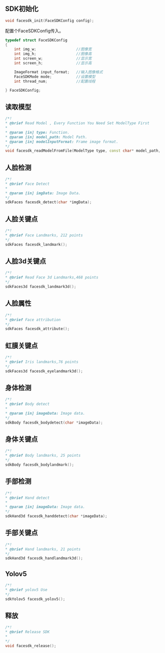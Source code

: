 ## SDK初始化
```c++
void facesdk_init(FaceSDKConfig config);
```
配置个FaceSDKConfig传入。

```c++
typedef struct FaceSDKConfig
{
    int img_w;                  //图像宽
    int img_h;                  //图像高
    int screen_w;               //显示宽
    int screen_h;               //显示高

    ImageFormat input_format;   //输入图像格式
    FaceSDKMode mode;           //设置模型
    int thread_num;             //配置线程

} FaceSDKConfig;
```

## 读取模型
```c++
/*!
* @brief Read Model , Every Function You Need Set ModelType First
*
* @param [in] type: Function.
* @param [in] model_path: Model Path.
* @param [in] modelInputFormat: Frame image format.
*/
void facesdk_readModelFromFile(ModelType type, const char* model_path, ImageFormat modelInputFormat);
```

## 人脸检测
```c++
/*!
* @brief Face Detect
*
* @param [in] imgData: Image Data.
*/
sdkFaces facesdk_detect(char *imgData);
```

## 人脸关键点
```c++
/*!
* @brief Face Landmarks, 212 points
*/
sdkFaces facesdk_landmark();
```

## 人脸3d关键点
```c++
/*!
* @brief Read Face 3d Landmarks,468 points
*/
sdkFaces3d facesdk_landmark3d();
```

## 人脸属性
```c++
/*!
* @brief Face attribution
*/
sdkFaces facesdk_attribute();
```

## 虹膜关键点
```c++
/*!
* @brief Iris landmarks,76 points
*/
sdkFaces3d facesdk_eyelandmark3d();
```

## 身体检测
```c++
/*!
* @brief Body detect
*
* @param [in] imageData: Image data.
*/
sdkBody facesdk_bodydetect(char *imageData);
```

## 身体关键点
```c++
/*!
* @brief Body landmarks, 25 points
*/
sdkBody facesdk_bodylandmark();
```

## 手部检测
```c++
/*!
* @brief Hand detect
*
* @param [in] imageData: Image data.
*/
sdkHand3d facesdk_handdetect(char *imageData);
```

## 手部关键点
```c++
/*!
* @brief Hand landmarks, 21 points
*/
sdkHand3d facesdk_handlandmark3d();
```

## Yolov5
```c++
/*!
* @brief yolov5 Use
*/
sdkYolov5 facesdk_yolov5();
```

## 释放
```c++
/*!
* @brief Release SDK
*
*/
void facesdk_release();
```